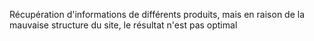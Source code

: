 Récupération d'informations de différents produits, mais en raison de la mauvaise structure du site, le résultat n'est pas optimal
